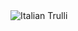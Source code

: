 <img src="https://i.pinimg.com/originals/c6/df/a2/c6dfa22150790c670c988c5196f6ba0e.gif" alt="Italian Trulli">
